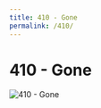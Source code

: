 ```yaml
---
title: 410 - Gone
permalink: /410/
---
```

# 410 - Gone  
![410 - Gone](http://i.imgur.com/KLOHcoz.jpg)  
